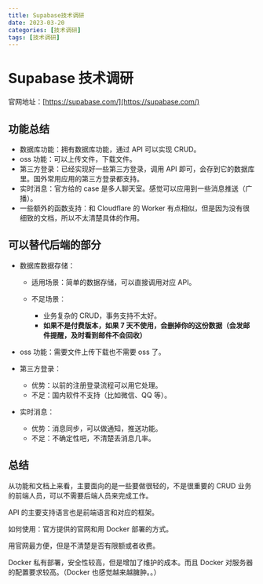 ```yaml
---
title: Supabase技术调研
date: 2023-03-20
categories: [技术调研]
tags: [技术调研]
---
```

# Supabase 技术调研

官网地址：[https://supabase.com/](https://supabase.com/)

## 功能总结

- 数据库功能：拥有数据库功能，通过 API 可以实现 CRUD。
- oss 功能：可以上传文件，下载文件。
- 第三方登录：已经实现好一些第三方登录，调用 API 即可，会存到它的数据库里。国外常用应用的第三方登录都支持。
- 实时消息：官方给的 case 是多人聊天室。感觉可以应用到一些消息推送（广播）。
- 一些额外的函数支持：和 Cloudflare 的 Worker 有点相似，但是因为没有很细致的文档，所以不太清楚具体的作用。

## 可以替代后端的部分

- 数据库数据存储：

  - 适用场景：简单的数据存储，可以直接调用对应 API。
  - 不足场景：

    - 业务复杂的 CRUD，事务支持不太好。
    - **如果不是付费版本，如果 7 天不使用，会删掉你的这份数据（会发邮件提醒，及时看到邮件不会回收）**
- oss 功能：需要文件上传下载也不需要 oss 了。
- 第三方登录：

  - 优势：以前的注册登录流程可以用它处理。
  - 不足：国内软件不支持（比如微信、QQ 等）。
- 实时消息：

  - 优势：消息同步，可以做通知，推送功能。
  - 不足：不确定性吧，不清楚丢消息几率。

## 总结

从功能和文档上来看，主要面向的是一些要做很轻的，不是很重要的 CRUD 业务的前端人员，可以不需要后端人员来完成工作。

API 的主要支持语言也是前端语言和对应的框架。

如何使用：官方提供的官网和用 Docker 部署的方式。

用官网最方便，但是不清楚是否有限额或者收费。

Docker 私有部署，安全性较高，但是增加了维护的成本。而且 Docker 对服务器的配置要求较高。（Docker 也感觉越来越臃肿。。）